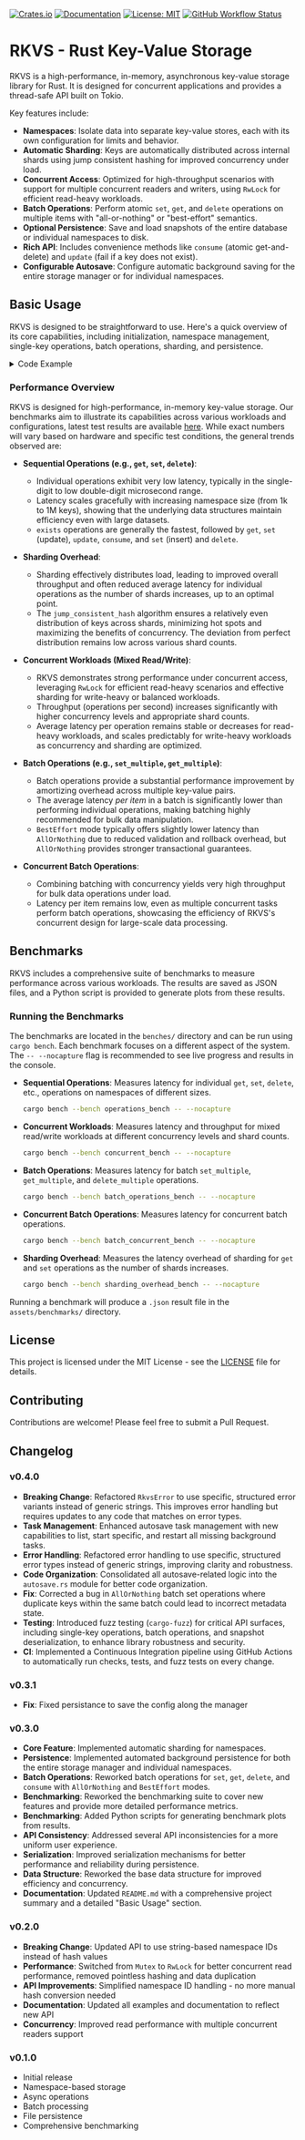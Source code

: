 [![Crates.io](https://img.shields.io/crates/v/rkvs.svg)](https://crates.io/crates/rkvs)
[![Documentation](https://docs.rs/rkvs/badge.svg)](https://docs.rs/rkvs)
[![License: MIT](https://img.shields.io/badge/License-MIT-yellow.svg)](https://opensource.org/licenses/MIT)
[![GitHub Workflow Status](https://img.shields.io/github/actions/workflow/status/Tomasz-Bak/rkvs/ci.yml?branch=main)](https://github.com/Tomasz-Bak/rkvs/actions?query=workflow%3A%22Rust+CI%22+branch%3Amain)
# RKVS - Rust Key-Value Storage

RKVS is a high-performance, in-memory, asynchronous key-value storage library for Rust. It is designed for concurrent applications and provides a thread-safe API built on Tokio.

Key features include:

- **Namespaces**: Isolate data into separate key-value stores, each with its own configuration for limits and behavior.
- **Automatic Sharding**: Keys are automatically distributed across internal shards using jump consistent hashing for improved concurrency under load.
- **Concurrent Access**: Optimized for high-throughput scenarios with support for multiple concurrent readers and writers, using `RwLock` for efficient read-heavy workloads.
- **Batch Operations**: Perform atomic `set`, `get`, and `delete` operations on multiple items with "all-or-nothing" or "best-effort" semantics.
- **Optional Persistence**: Save and load snapshots of the entire database or individual namespaces to disk.
- **Rich API**: Includes convenience methods like `consume` (atomic get-and-delete) and `update` (fail if a key does not exist).
- **Configurable Autosave**: Configure automatic background saving for the entire storage manager or for individual namespaces.

## Basic Usage

RKVS is designed to be straightforward to use. Here's a quick overview of its core capabilities, including initialization, namespace management, single-key operations, batch operations, sharding, and persistence.
<details>
<summary>Code Example</summary>

```rust
use rkvs::{
    StorageManager, StorageConfig, NamespaceConfig,
    ManagerAutosaveConfig, NamespaceAutosaveConfig,
    BatchMode, Result,
};
use std::time::Duration;
use std::env::temp_dir; // For temporary persistence path

#[tokio::main]
async fn main() -> Result<()> {
    // 1. Setup StorageManager with Persistence
    //    Using a temporary directory for demonstration.
    let persistence_path = temp_dir().join("rkvs_basic_usage");
    println!("Persistence path: {}", persistence_path.display());

    // Configure manager-level autosave (optional)
    let manager_config = StorageConfig {
        max_namespaces: None, // No limit on namespaces
        manager_autosave: Some(ManagerAutosaveConfig {
            interval: Duration::from_secs(300), // Save every 5 minutes
            filename: "full_db_snapshot.bin".to_string(),
        }),
        namespace_autosave: vec![], // Can be configured here or dynamically
    };

    let storage = StorageManager::builder()
        .with_config(manager_config)
        .with_persistence(persistence_path.clone())
        .build().await?;

    // 2. Initialize the StorageManager
    //    Attempt to load from a snapshot. If not found, starts fresh without error.
    storage.initialize(Some("full_db_snapshot.bin")).await?;
    println!("StorageManager initialized.");

    // 3. Create a Namespace
    let ns_name = "my_application_data";
    let mut ns_config = NamespaceConfig::default();
    ns_config.set_max_keys(10_000); // Limit to 10,000 keys
    ns_config.set_shard_count(4);   // Use 4 shards for this namespace

    storage.create_namespace(ns_name, Some(ns_config.clone())).await?;
    println!("Namespace '{}' created with {} shards.", ns_name, ns_config.shard_count());

    // Get a handle to the namespace
    let namespace = storage.namespace(ns_name).await?;

    // 4. Single Key Operations: Set, Get, Update, Exists, Consume, Delete

    // Set a new key
    let old_value = namespace.set("user:1", b"Alice".to_vec()).await?;
    assert!(old_value.is_none());
    println!("Set 'user:1' to 'Alice'");

    // Get a value
    let value = namespace.get("user:1").await;
    assert_eq!(value.map(|v| *v), Some(b"Alice".to_vec()));
    println!("Got 'user:1': {:?}", value.map(|v| String::from_utf8_lossy(v.as_ref())));

    // Update an existing key (fails if key does not exist)
    let old_value = namespace.update("user:1", b"Alicia".to_vec()).await?;
    assert_eq!(*old_value, b"Alice".to_vec());
    println!("Updated 'user:1' to 'Alicia', old value was 'Alice'");

    // Check if a key exists
    assert!(namespace.exists("user:1").await);
    println!("'user:1' exists.");

    // Consume (atomically get and delete)
    let consumed_value = namespace.consume("user:1").await?;
    assert_eq!(*consumed_value, b"Alicia".to_vec());
    assert!(!namespace.exists("user:1").await);
    println!("Consumed 'user:1', value was 'Alicia'. It no longer exists.");

    // Set keys back for further examples
    namespace.set("user:1", b"Bob".to_vec()).await?;
    namespace.set("user:2", b"Charlie".to_vec()).await?;
    namespace.set("user:3", b"David".to_vec()).await?;
    println!("Set 'user:1', 'user:2', 'user:3' for batch operations.");

    // Delete a key
    let deleted = namespace.delete("user:2").await;
    assert!(deleted);
    assert!(!namespace.exists("user:2").await);
    println!("Deleted 'user:2'.");

    // 5. Batch Operations

    // Batch Set (BestEffort: processes all, reports errors for failed ones)
    let batch_set_items = vec![("user:1".to_string(), b"Bobby".to_vec()), ("user:4".to_string(), b"Eve".to_vec())];
    let set_result = namespace.set_multiple(batch_set_items, BatchMode::BestEffort).await?;
    println!("Batch Set (BestEffort) processed {} items.", set_result.total_processed);

    // Batch Get (AllOrNothing: fails if any key is missing)
    let batch_get_keys_aon = vec!["user:1".to_string(), "non_existent_key".to_string()];
    let get_result_aon = namespace.get_multiple(batch_get_keys_aon, BatchMode::AllOrNothing).await;
    assert!(get_result_aon.data.is_none() && get_result_aon.errors.is_some());
    println!("Batch Get (AllOrNothing) failed as expected for missing key.");

    // Batch Delete (BestEffort)
    let batch_delete_keys = vec!["user:3".to_string(), "non_existent_key_2".to_string()];
    let delete_result = namespace.delete_multiple(batch_delete_keys, BatchMode::BestEffort).await?;
    assert!(delete_result.errors.is_some()); // non_existent_key_2 was not found
    println!("Batch Delete (BestEffort) deleted 1 item, 1 error reported.");

    // 6. Resizing Shards (only supports increasing shard count)
    let current_shard_count = namespace.get_config().await.shard_count();
    namespace.resize_shards(current_shard_count * 2).await?;
    println!("Namespace '{}' resized from {} to {} shards.", ns_name, current_shard_count, namespace.get_config().await.shard_count());

    // 7. Manual Persistence (Save/Load)
    storage.save_all("manual_full_snapshot.bin").await?; // Saves all namespaces
    storage.save_namespace(ns_name, "my_app_snapshot.bin").await?; // Saves a single namespace
    println!("Manually saved full StorageManager and namespace '{}' snapshots.", ns_name);

    // 8. Dynamic Namespace Autosave (can also be configured at StorageManager creation)
    let ns_autosave_config = NamespaceAutosaveConfig {
        namespace_name: ns_name.to_string(),
        interval: Duration::from_secs(60), // Save every minute
        filename_pattern: "ns_{ns}_snapshot_{ts}.bin".to_string(), // {ns} and {ts} are placeholders
    };
    storage.add_namespace_autosave_task(ns_autosave_config).await?;
    println!("Added dynamic autosave task for namespace '{}'.", ns_name);

    // 9. Clean up (optional, for demonstration purposes)
    storage.delete_namespace(ns_name).await?;
    println!("Namespace '{}' deleted.", ns_name);

    // Clean up persistence files
    if persistence_path.exists() {
        std::fs::remove_dir_all(&persistence_path)?;
        println!("Cleaned up persistence directory: {}", persistence_path.display());
    }

    Ok(())
}
```
</details>

### Performance Overview

RKVS is designed for high-performance, in-memory key-value storage. Our benchmarks aim to illustrate its capabilities across various workloads and configurations, latest test results are available [here](https://github.com/Tomasz-Bak/rkvs/tree/master/assets/benchmarks). While exact numbers will vary based on hardware and specific test conditions, the general trends observed are:

*   **Sequential Operations (e.g., `get`, `set`, `delete`)**:
    *   Individual operations exhibit very low latency, typically in the single-digit to low double-digit microsecond range.
    *   Latency scales gracefully with increasing namespace size (from 1k to 1M keys), showing that the underlying data structures maintain efficiency even with large datasets.
    *   `exists` operations are generally the fastest, followed by `get`, `set` (update), `update`, `consume`, and `set` (insert) and `delete`.

*   **Sharding Overhead**:
    *   Sharding effectively distributes load, leading to improved overall throughput and often reduced average latency for individual operations as the number of shards increases, up to an optimal point.
    *   The `jump_consistent_hash` algorithm ensures a relatively even distribution of keys across shards, minimizing hot spots and maximizing the benefits of concurrency. The deviation from perfect distribution remains low across various shard counts.

*   **Concurrent Workloads (Mixed Read/Write)**:
    *   RKVS demonstrates strong performance under concurrent access, leveraging `RwLock` for efficient read-heavy scenarios and effective sharding for write-heavy or balanced workloads.
    *   Throughput (operations per second) increases significantly with higher concurrency levels and appropriate shard counts.
    *   Average latency per operation remains stable or decreases for read-heavy workloads, and scales predictably for write-heavy workloads as concurrency and sharding are optimized.

*   **Batch Operations (e.g., `set_multiple`, `get_multiple`)**:
    *   Batch operations provide a substantial performance improvement by amortizing overhead across multiple key-value pairs.
    *   The average latency *per item* in a batch is significantly lower than performing individual operations, making batching highly recommended for bulk data manipulation.
    *   `BestEffort` mode typically offers slightly lower latency than `AllOrNothing` due to reduced validation and rollback overhead, but `AllOrNothing` provides stronger transactional guarantees.

*   **Concurrent Batch Operations**:
    *   Combining batching with concurrency yields very high throughput for bulk data operations under load.
    *   Latency per item remains low, even as multiple concurrent tasks perform batch operations, showcasing the efficiency of RKVS's concurrent design for large-scale data processing.

## Benchmarks

RKVS includes a comprehensive suite of benchmarks to measure performance across various workloads. The results are saved as JSON files, and a Python script is provided to generate plots from these results.

### Running the Benchmarks

The benchmarks are located in the `benches/` directory and can be run using `cargo bench`. Each benchmark focuses on a different aspect of the system. The `-- --nocapture` flag is recommended to see live progress and results in the console.

-   **Sequential Operations**: Measures latency for individual `get`, `set`, `delete`, etc., operations on namespaces of different sizes.
    ```sh
    cargo bench --bench operations_bench -- --nocapture
    ```

-   **Concurrent Workloads**: Measures latency and throughput for mixed read/write workloads at different concurrency levels and shard counts.
    ```sh
    cargo bench --bench concurrent_bench -- --nocapture
    ```

-   **Batch Operations**: Measures latency for batch `set_multiple`, `get_multiple`, and `delete_multiple` operations.
    ```sh
    cargo bench --bench batch_operations_bench -- --nocapture
    ```

-   **Concurrent Batch Operations**: Measures latency for concurrent batch operations.
    ```sh
    cargo bench --bench batch_concurrent_bench -- --nocapture
    ```

-   **Sharding Overhead**: Measures the latency overhead of sharding for `get` and `set` operations as the number of shards increases.
    ```sh
    cargo bench --bench sharding_overhead_bench -- --nocapture
    ```

Running a benchmark will produce a `.json` result file in the `assets/benchmarks/` directory.

## License

This project is licensed under the MIT License - see the [LICENSE](https://opensource.org/licenses/MIT) file for details.

## Contributing

Contributions are welcome! Please feel free to submit a Pull Request.

## Changelog


### v0.4.0
- **Breaking Change**: Refactored `RkvsError` to use specific, structured error variants instead of generic strings. This improves error handling but requires updates to any code that matches on error types.
- **Task Management**: Enhanced autosave task management with new capabilities to list, start specific, and restart all missing background tasks.
- **Error Handling**: Refactored error handling to use specific, structured error types instead of generic strings, improving clarity and robustness.
- **Code Organization**: Consolidated all autosave-related logic into the `autosave.rs` module for better code organization.
- **Fix**: Corrected a bug in `AllOrNothing` batch set operations where duplicate keys within the same batch could lead to incorrect metadata state.
- **Testing**: Introduced fuzz testing (`cargo-fuzz`) for critical API surfaces, including single-key operations, batch operations, and snapshot deserialization, to enhance library robustness and security.
- **CI**: Implemented a Continuous Integration pipeline using GitHub Actions to automatically run checks, tests, and fuzz tests on every change.

### v0.3.1
- **Fix**: Fixed persistance to save the config along the manager

### v0.3.0
- **Core Feature**: Implemented automatic sharding for namespaces.
- **Persistence**: Implemented automated background persistence for both the entire storage manager and individual namespaces.
- **Batch Operations**: Reworked batch operations for `set`, `get`, `delete`, and `consume` with `AllOrNothing` and `BestEffort` modes.
- **Benchmarking**: Reworked the benchmarking suite to cover new features and provide more detailed performance metrics.
- **Benchmarking**: Added Python scripts for generating benchmark plots from results.
- **API Consistency**: Addressed several API inconsistencies for a more uniform user experience.
- **Serialization**: Improved serialization mechanisms for better performance and reliability during persistence.
- **Data Structure**: Reworked the base data structure for improved efficiency and concurrency.
- **Documentation**: Updated `README.md` with a comprehensive project summary and a detailed "Basic Usage" section.

### v0.2.0
- **Breaking Change**: Updated API to use string-based namespace IDs instead of hash values
- **Performance**: Switched from `Mutex` to `RwLock` for better concurrent read performance, removed pointless hashing and data duplication
- **API Improvements**: Simplified namespace ID handling - no more manual hash conversion needed
- **Documentation**: Updated all examples and documentation to reflect new API
- **Concurrency**: Improved read performance with multiple concurrent readers support

### v0.1.0
- Initial release
- Namespace-based storage
- Async operations
- Batch processing
- File persistence
- Comprehensive benchmarking
